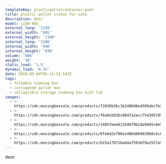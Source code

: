 ```yaml
---
templateKey: plasticpalletcontainer-post
title: plastic pallet crates for sale
description: desc
model: 1150-985
external_long: '1150'
external_width: '985'
external_height: '1100'
internal_long: '1106'
internal_width: '940'
internal_height: '930'
volumn: '966'
weight: '30'
static_load: '1.5'
dynamic_load: '0.35'
date: 2019-05-04T06:15:31.542Z
tags:
  - foldable coaming box
  - corrugated pallet box
  - collapsible storage coaming box with lid
images:
  - >-
    https://cdn.movingboxsale.com/products/f2836b3bc1b2480d8ed399abcfe207ef.jpg
  - >-
    https://cdn.movingboxsale.com/products/f6a8a583bc884fa2acc7543057d51c07.jpg
  - >-
    https://cdn.movingboxsale.com/products/1485feee01354bf9b2da9445c0e53452.jpg
  - >-
    https://cdn.movingboxsale.com/products/8febd2e790a1406480403968c6c67bef.jpg
  - >-
    https://cdn.movingboxsale.com/products/623a17071bad4a7591079a1527a905ce.jpg
---
```

desc
